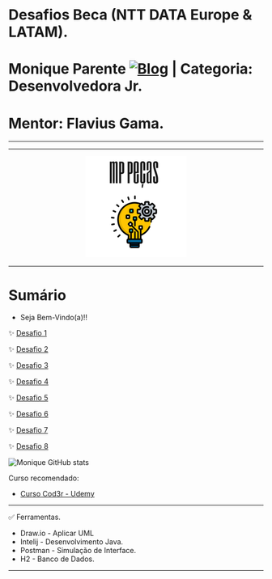 # Desafios Beca (NTT DATA Europe & LATAM).
# Monique Parente [![Blog](https://img.shields.io/badge/LinkedIn-0077B5?style=for-the-badge&logo=linkedin&logoColor=white)](https://www.linkedin.com/in/monique13/) | Categoria: Desenvolvedora Jr. 
# Mentor: Flavius Gama.

______________________________________________________________________________________________________________________________________________________________________________

______________________________________________________________________________________________________________________________________________________________________________


<p align="center">
  <img src="MPPECASLOGO.png" />
</p>

______________________________________________________________________________________________________________________________________________________________________________
# Sumário

* Seja Bem-Vindo(a)!!

✨ [Desafio 1](https://github.com/MoniqueParente/DesafiosBecaMoniqueParente/blob/features-modificacao/README.md)<br/>

✨ [Desafio 2](https://github.com/MoniqueParente/DesafiosBecaMoniqueParente/blob/feature-desafio2/README.md)<br/>

✨ [Desafio 3](https://github.com/MoniqueParente/DesafiosBecaMoniqueParente/blob/feature-desafio3/README.md)<br/>

✨ [Desafio 4](https://github.com/MoniqueParente/DesafiosBecaMoniqueParente/blob/feature-desafio4/README.md)<br/>

✨ [Desafio 5](https://github.com/MoniqueParente/DesafiosBecaMoniqueParente/blob/feature-desafio5/README.md)<br/>

✨ [Desafio 6](https://github.com/MoniqueParente/DesafiosBecaMoniqueParente/blob/feature-desafio6/README.md)<br/>

✨ [Desafio 7](https://github.com/MoniqueParente/DesafiosBecaMoniqueParente/blob/feature-desafio7/README.md)<br/>

✨ [Desafio 8](https://github.com/MoniqueParente/DesafiosBecaMoniqueParente/blob/feature-desafio8/README.md)<br/>

![Monique GitHub stats](https://github-readme-stats.vercel.app/api?username=MoniqueParente&show_icons=true&theme=radical)

Curso recomendado: 

- [Curso Cod3r - Udemy](https://nttdatalearn.udemy.com/course/fundamentos-de-programacao-com-java/learn/lecture/5740792#announcements)<br/>

______________________________________________________________________________________________________________________________________________________________________________

✅ Ferramentas.
* Draw.io - Aplicar UML
* Intelij - Desenvolvimento Java.
* Postman - Simulação de Interface.
* H2 - Banco de Dados.

______________________________________________________________________________________________________________________________________________________________________________
